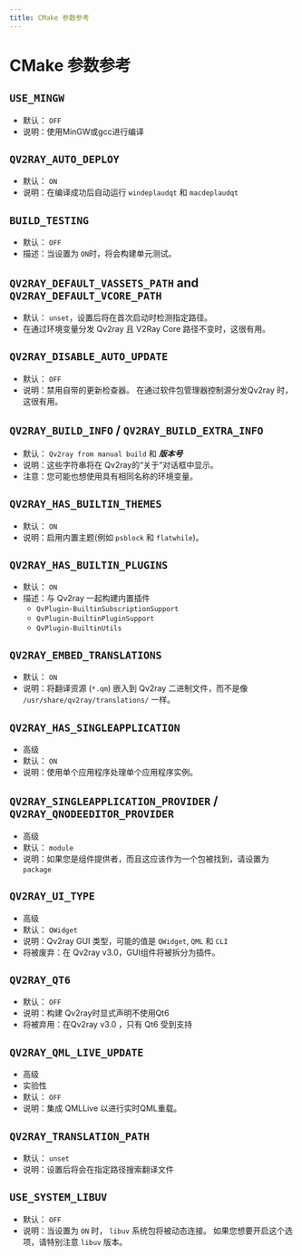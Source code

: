 ```yaml
---
title: CMake 参数参考
---
```


# CMake 参数参考

## `USE_MINGW`
- 默认： `OFF`
- 说明：使用MinGW或gcc进行编译

## `QV2RAY_AUTO_DEPLOY`
- 默认： `ON`
- 说明：在编译成功后自动运行 `windeplaudqt` 和 `macdeplaudqt`

## `BUILD_TESTING`
- 默认： `OFF`
- 描述：当设置为 `ON`时，将会构建单元测试。

## `QV2RAY_DEFAULT_VASSETS_PATH` and `QV2RAY_DEFAULT_VCORE_PATH`
- 默认： `unset`，设置后将在首次启动时检测指定路径。
- 在通过环境变量分发 Qv2ray 且 V2Ray Core 路径不变时，这很有用。

## `QV2RAY_DISABLE_AUTO_UPDATE`
- 默认： `OFF`
- 说明：禁用自带的更新检查器。 在通过软件包管理器控制源分发Qv2ray 时，这很有用。

## `QV2RAY_BUILD_INFO` / `QV2RAY_BUILD_EXTRA_INFO`
- 默认： `Qv2ray from manual build` 和 ***版本号***
- 说明：这些字符串将在 Qv2ray的“关于”对话框中显示。
- 注意：您可能也想使用具有相同名称的环境变量。

## `QV2RAY_HAS_BUILTIN_THEMES`
- 默认： `ON`
- 说明：启用内置主题(例如 `psblock` 和 `flatwhile`)。

## `QV2RAY_HAS_BUILTIN_PLUGINS`
- 默认： `ON`
- 描述：与 Qv2ray 一起构建内置插件
  - `QvPlugin-BuiltinSubscriptionSupport`
  - `QvPlugin-BuiltinPluginSupport`
  - `QvPlugin-BuiltinUtils`

## `QV2RAY_EMBED_TRANSLATIONS`
- 默认： `ON`
- 说明：将翻译资源 (`*.qm`) 嵌入到 Qv2ray 二进制文件，而不是像 `/usr/share/qv2ray/translations/` 一样。

## `QV2RAY_HAS_SINGLEAPPLICATION`
- 高级
- 默认： `ON`
- 说明：使用单个应用程序处理单个应用程序实例。

## `QV2RAY_SINGLEAPPLICATION_PROVIDER` / `QV2RAY_QNODEEDITOR_PROVIDER`
- 高级
- 默认： `module`
- 说明：如果您是组件提供者，而且这应该作为一个包被找到，请设置为 `package`

## `QV2RAY_UI_TYPE`
- 高级
- 默认： `QWidget`
- 说明：Qv2ray GUI 类型，可能的值是 `QWidget`, `QML` 和 `CLI`
- 将被废弃：在 Qv2ray v3.0，GUI组件将被拆分为插件。

## `QV2RAY_QT6`
- 默认： `OFF`
- 说明：构建 Qv2ray时显式声明不使用Qt6
- 将被弃用：在Qv2ray v3.0 ，只有 Qt6 受到支持

## `QV2RAY_QML_LIVE_UPDATE`
- 高级
- 实验性
- 默认： `OFF`
- 说明：集成 QMLLive 以进行实时QML重载。

## `QV2RAY_TRANSLATION_PATH`
- 默认： `unset`
- 说明：设置后将会在指定路径搜索翻译文件

## `USE_SYSTEM_LIBUV`
- 默认： `OFF`
- 说明：当设置为 `ON` 时， `libuv` 系统包将被动态连接。 如果您想要开启这个选项，请特别注意 `libuv` 版本。
